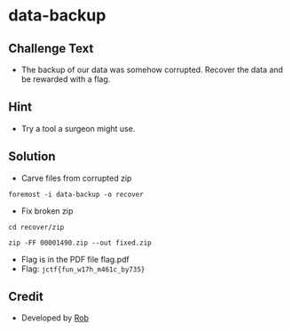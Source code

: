 # data-backup

## Challenge Text
* The backup of our data was somehow corrupted.  Recover the data and be rewarded with a flag.

## Hint
* Try a tool a surgeon might use.

## Solution

* Carve files from corrupted zip
```
foremost -i data-backup -o recover
```

* Fix broken zip
```
cd recover/zip
```

```
zip -FF 00001490.zip --out fixed.zip
```

* Flag is in the PDF file flag.pdf
* Flag: `jctf{fun_w17h_m461c_by735}`

## Credit
* Developed by [Rob](https://github.com/njccicrob)
